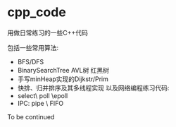 # cpp_code  
用做日常练习的一些C++代码    

包括一些常用算法:
- BFS/DFS 
- BinarySearchTree AVL树 红黑树  
- 手写minHeap实现的Dijkstr/Prim  
- 快排、归并排序及其多线程实现
以及网络编程练习代码:
- select\ poll \epoll
- IPC: pipe \ FIFO

To be continued